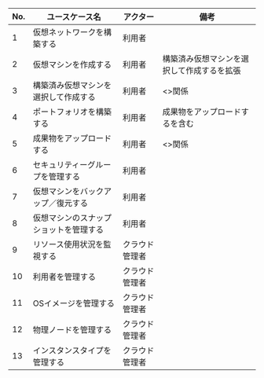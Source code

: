 | No. | ユースケース名                                | アクター           | 備考                                  |
|-----|-----------------------------------------------|--------------------|---------------------------------------|
| 1   | 仮想ネットワークを構築する                     | 利用者             |                                       |
| 2   | 仮想マシンを作成する                           | 利用者             | 構築済み仮想マシンを選択して作成するを拡張 |
| 3   | 構築済み仮想マシンを選択して作成する           | 利用者             | <<extend>>関係                        |
| 4   | ポートフォリオを構築する                       | 利用者             | 成果物をアップロードするを含む         |
| 5   | 成果物をアップロードする                       | 利用者             | <<include>>関係                       |
| 6   | セキュリティーグループを管理する               | 利用者             |                                       |
| 7   | 仮想マシンをバックアップ／復元する             | 利用者             |                                       |
| 8   | 仮想マシンのスナップショットを管理する         | 利用者             |                                       |
| 9   | リソース使用状況を監視する                     | クラウド管理者     |                                       |
| 10  | 利用者を管理する                               | クラウド管理者     |                                       |
| 11  | OSイメージを管理する                           | クラウド管理者     |                                       |
| 12  | 物理ノードを管理する                           | クラウド管理者     |                                       |
| 13  | インスタンスタイプを管理する                   | クラウド管理者     |                                       |


